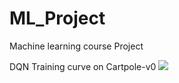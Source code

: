 # ML_Project
Machine learning course Project

DQN Training curve on Cartpole-v0
![](../plots/plot.png)
